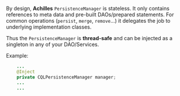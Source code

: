  By design, **Achilles** `PersistenceManager` is stateless. It only contains references to meta data and pre-built DAOs/prepared statements. For common operations (`persist`, `merge`, `remove`...) it delegates the job to underlying implementation classes.

 Thus the `PersistenceManager` is **thread-safe** and can be injected as a singleton in any of your DAO/Services.

Example:

```java
	...
	@Inject
	private CQLPersistenceManager manager;
	...
	...
```
